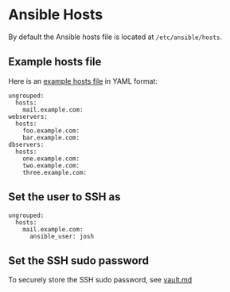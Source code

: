 # Ansible Hosts

By default the Ansible hosts file is located at `/etc/ansible/hosts`.

## Example hosts file
Here is an [example hosts file](https://docs.ansible.com/ansible/latest/inventory_guide/intro_inventory.html#inventory-basics-formats-hosts-and-groups) in YAML format:
```
ungrouped:
  hosts:
    mail.example.com:
webservers:
  hosts:
    foo.example.com:
    bar.example.com:
dbservers:
  hosts:
    one.example.com:
    two.example.com:
    three.example.com:
```

## Set the user to SSH as
```
ungrouped:
  hosts:
    mail.example.com:
      ansible_user: josh
```

## Set the SSH sudo password
To securely store the SSH sudo password, see [vault.md](./vault.md#securely-storing-passwords-in-the-ansible-vault)
